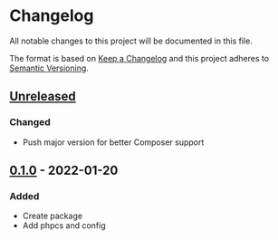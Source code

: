 # Changelog

All notable changes to this project will be documented in this file.

The format is based on [Keep a Changelog](http://keepachangelog.com/)
and this project adheres to [Semantic Versioning](http://semver.org/).

## [Unreleased]

### Changed

- Push major version for better Composer support

## [0.1.0] - 2022-01-20

### Added

- Create package
- Add phpcs and config


[Unreleased]: https://gitlab.com/codersclan/tools/airfleet-wordpress-dev-php-tools/compare/0.1.0...main
[0.1.0]: https://gitlab.com/codersclan/tools/airfleet-wordpress-dev-php-tools/compare/null...0.1.0

